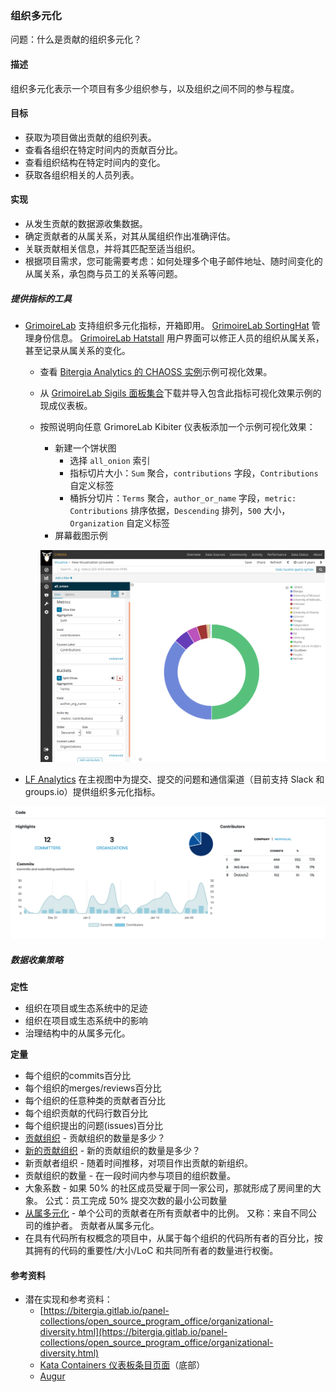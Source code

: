 ### 组织多元化

问题：什么是贡献的组织多元化？

#### 描述

组织多元化表示一个项目有多少组织参与，以及组织之间不同的参与程度。

#### 目标

* 获取为项目做出贡献的组织列表。
* 查看各组织在特定时间内的贡献百分比。
* 查看组织结构在特定时间内的变化。
* 获取各组织相关的人员列表。

#### 实现

* 从发生贡献的数据源收集数据。
* 确定贡献者的从属关系，对其从属组织作出准确评估。
* 关联贡献相关信息，并将其匹配至适当组织。
* 根据项目需求，您可能需要考虑：如何处理多个电子邮件地址、随时间变化的从属关系，承包商与员工的关系等问题。

##### 提供指标的工具

* [GrimoireLab](https://chaoss.github.io/grimoirelab) 支持组织多元化指标，开箱即用。 [GrimoireLab SortingHat](https://github.com/chaoss/grimoirelab-sortinghat) 管理身份信息。 [GrimoireLab Hatstall](https://github.com/chaoss/grimoirelab-hatstall) 用户界面可以修正人员的组织从属关系，甚至记录从属关系的变化。
  * 查看 [Bitergia Analytics 的 CHAOSS 实例](https://chaoss.biterg.io/app/kibana#/dashboard/Community-Structure-by-Organization)示例可视化效果。
  * 从 [GrimoireLab Sigils 面板集合](https://chaoss.github.io/grimoirelab-sigils/panels/community-structure-by-organization/)下载并导入包含此指标可视化效果示例的现成仪表板。
  * 按照说明向任意 GrimoreLab Kibiter 仪表板添加一个示例可视化效果：
    * 新建一个饼状图
      * 选择 `all_onion` 索引
      * 指标切片大小：`Sum` 聚合，`contributions` 字段，`Contributions` 自定义标签
      * 桶拆分切片：`Terms` 聚合，`author_or_name` 字段，`metric: Contributions` 排序依据，`Descending` 排列，`500` 大小，`Organization` 自定义标签
    * 屏幕截图示例

    ![组织多元化饼状图](images/organizational-diversity_piechart.png)

* [LF Analytics](https://lfanalytics.io) 在主视图中为提交、提交的问题和通信渠道（目前支持 Slack 和 groups.io）提供组织多元化指标。

![组织多元化视图](images/organizational-diversity_lfanalytics-orgdiversity.png)



##### 数据收集策略

**定性**

* 组织在项目或生态系统中的足迹
* 组织在项目或生态系统中的影响
* 治理结构中的从属多元化。

**定量**

* 每个组织的commits百分比
* 每个组织的merges/reviews百分比
* 每个组织的任意种类的贡献者百分比
* 每个组织贡献的代码行数百分比
* 每个组织提出的问题(issues)百分比
* [贡献组织](https://github.com/chaoss/metrics/blob/master/activity-metrics/contributing-organizations.md) - 贡献组织的数量是多少？
* [新的贡献组织](https://github.com/chaoss/metrics/blob/master/activity-metrics/new-contributing-organizations.md) - 新的贡献组织的数量是多少？
* 新贡献者组织 - 随着时间推移，对项目作出贡献的新组织。
* 贡献组织的数量 - 在一段时间内参与项目的组织数量。
* 大象系数 - 如果 50% 的社区成员受雇于同一家公司，那就形成了房间里的大象。 公式：员工完成 50% 提交次数的最小公司数量
* [从属多元化](https://github.com/chaoss/metrics/blob/master/activity-metrics/contributor-diversity.md) - 单个公司的贡献者在所有贡献者中的比例。 又称：来自不同公司的维护者。 贡献者从属多元化。
* 在具有代码所有权概念的项目中，从属于每个组织的代码所有者的百分比，按其拥有的代码的重要性/大小/LoC 和共同所有者的数量进行权衡。

#### 参考资料
* 潜在实现和参考资料：
  * [https://bitergia.gitlab.io/panel-collections/open_source_program_office/organizational-diversity.html](https://bitergia.gitlab.io/panel-collections/open_source_program_office/organizational-diversity.html)
  * [Kata Containers 仪表板条目页面](https://katacontainers.biterg.io)（底部）
  * [Augur](https://github.com/chaoss/augur)

